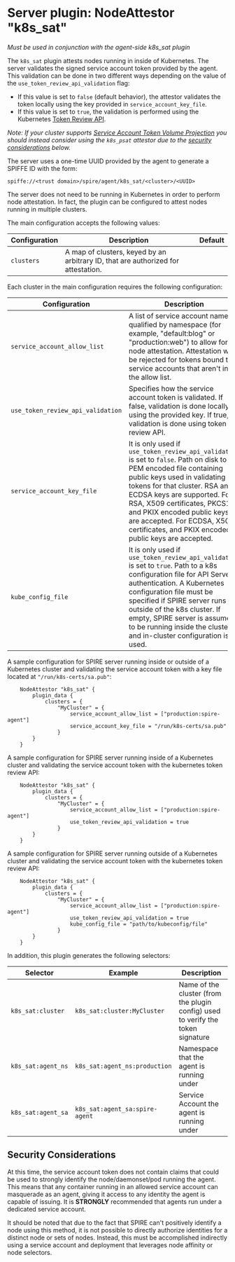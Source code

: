 # Server plugin: NodeAttestor "k8s_sat"

*Must be used in conjunction with the agent-side k8s_sat plugin*

The `k8s_sat` plugin attests nodes running in inside of Kubernetes. The server validates the signed service
account token provided by the agent. This validation can be done in two different ways depending on the value
of the `use_token_review_api_validation` flag:
+ If this value is set to `false` (default behavior), the attestor validates the token locally using the key provided in `service_account_key_file`.
+ If this value is set to `true`, the validation is performed using the Kubernetes [Token Review API](https://kubernetes.io/docs/reference/kubernetes-api/authentication-resources/token-review-v1/).

*Note: If your cluster supports [Service Account Token Volume Projection](https://kubernetes.io/docs/tasks/configure-pod-container/configure-service-account/#service-account-token-volume-projection)
you should instead consider using the `k8s_psat` attestor due to the [security considerations](#security-considerations) below.*

The server uses a one-time UUID provided by the agent to generate a SPIFFE ID with the form:

```
spiffe://<trust domain>/spire/agent/k8s_sat/<cluster>/<UUID>
```

The server does not need to be running in Kubernetes in order to perform node
attestation. In fact, the plugin can be configured to attest nodes running in
multiple clusters.

The main configuration accepts the following values:

| Configuration | Description                                                                       | Default |
|---------------|-----------------------------------------------------------------------------------|---------|
| `clusters`    | A map of clusters, keyed by an arbitrary ID, that are authorized for attestation. |         |

Each cluster in the main configuration requires the following configuration:

| Configuration                     | Description                                                                                                                                                                                                                                                                                                                                                            | Default |
|-----------------------------------|------------------------------------------------------------------------------------------------------------------------------------------------------------------------------------------------------------------------------------------------------------------------------------------------------------------------------------------------------------------------|---------|
| `service_account_allow_list`      | A list of service account names, qualified by namespace (for example, "default:blog" or "production:web") to allow for node attestation. Attestation will be rejected for tokens bound to service accounts that aren't in the allow list.                                                                                                                              |         |
| `use_token_review_api_validation` | Specifies how the service account token is validated. If false, validation is done locally using the provided key. If true, validation is done using token review API.                                                                                                                                                                                                 | false   |
| `service_account_key_file`        | It is only used if `use_token_review_api_validation` is set to `false`. Path on disk to a PEM encoded file containing public keys used in validating tokens for that cluster. RSA and ECDSA keys are supported. For RSA, X509 certificates, PKCS1, and PKIX encoded public keys are accepted. For ECDSA, X509 certificates, and PKIX encoded public keys are accepted. |         |
| `kube_config_file`                | It is only used if `use_token_review_api_validation` is set to `true`. Path to a k8s configuration file for API Server authentication. A Kubernetes configuration file must be specified if SPIRE server runs outside of the k8s cluster. If empty, SPIRE server is assumed to be running inside the cluster and in-cluster configuration is used.                     | ""      |


A sample configuration for SPIRE server running inside or outside of a Kubernetes cluster and validating the service account token with a key file located at `"/run/k8s-certs/sa.pub"`:
```
    NodeAttestor "k8s_sat" {
        plugin_data {
            clusters = {
                "MyCluster" = {
                    service_account_allow_list = ["production:spire-agent"]
                    service_account_key_file = "/run/k8s-certs/sa.pub"
                }
        }
    }
```

A sample configuration for SPIRE server running inside of a Kubernetes cluster and validating the service account token with the kubernetes token review API:
```
    NodeAttestor "k8s_sat" {
        plugin_data {
            clusters = {
                "MyCluster" = {
                    service_account_allow_list = ["production:spire-agent"]
                    use_token_review_api_validation = true
                }
        }
    }
```

A sample configuration for SPIRE server running outside of a Kubernetes cluster and validating the service account token with the kubernetes token review API:
```
    NodeAttestor "k8s_sat" {
        plugin_data {
            clusters = {
                "MyCluster" = {
                    service_account_allow_list = ["production:spire-agent"]
                    use_token_review_api_validation = true
                    kube_config_file = "path/to/kubeconfig/file"
                }
        }
    }
```

In addition, this plugin generates the following selectors:

| Selector           | Example                        | Description                                                                     |
|--------------------|--------------------------------|---------------------------------------------------------------------------------|
| `k8s_sat:cluster`  | `k8s_sat:cluster:MyCluster`    | Name of the cluster (from the plugin config) used to verify the token signature |
| `k8s_sat:agent_ns` | `k8s_sat:agent_ns:production`  | Namespace that the agent is running under                                       |
| `k8s_sat:agent_sa` | `k8s_sat:agent_sa:spire-agent` | Service Account the agent is running under                                      |

## Security Considerations

At this time, the service account token does not contain claims that could be
used to strongly identify the node/daemonset/pod running the agent. This means
that any container running in an allowed service account can masquerade as
an agent, giving it access to any identity the agent is capable of issuing. It
is **STRONGLY** recommended that agents run under a dedicated service account.

It should be noted that due to the fact that SPIRE can't positively
identify a node using this method, it is not possible to directly authorize
identities for a distinct node or sets of nodes. Instead, this must be
accomplished indirectly using a service account and deployment that
leverages node affinity or node selectors.
